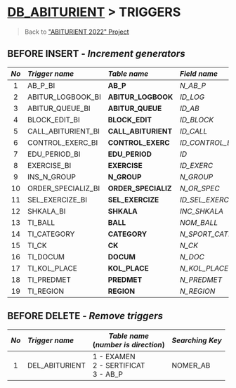 # [DB_ABITURIENT](../../README.md) > TRIGGERS

> Back to ["ABITURIENT 2022" Project](../../../../README.md)

## **B**EFORE **I**NSERT - *Increment generators*

| *No* | *Trigger name*     |*Table name* | *Field name*        |
|:----:|:-------------------|:--------------------|:--------------------|
|   1  | AB_P_BI            | **AB_P**            | *N_AB_P*            |
|   2  | ABITUR_LOGBOOK_BI  | **ABITUR_LOGBOOK**  | *ID_LOG*            |
|   3  | ABITUR_QUEUE_BI    | **ABITUR_QUEUE**    | *ID_AB*             |
|   4  | BLOCK_EDIT_BI      | **BLOCK_EDIT**      | *ID_BLOCK*          |
|   5  | CALL_ABITURIENT_BI | **CALL_ABITURIENT** | *ID_CALL*           |
|   6  | CONTROL_EXERC_BI   | **CONTROL_EXERC**   | *ID_CONTROL_EXERC*  |
|   7  | EDU_PERIOD_BI      | **EDU_PERIOD**      | *ID*                |
|   8  | EXERCISE_BI        | **EXERCISE**        | *ID_EXERC*          |
|   9  | INS_N_GROUP        | **N_GROUP**         | *N_GROUP*           |
|  10  | ORDER_SPECIALIZ_BI | **ORDER_SPECIALIZ** | *N_OR_SPEC*         |
|  11  | SEL_EXERCIZE_BI    | **SEL_EXERCIZE**    | *ID_SEL_EXERC*      |
|  12  | SHKALA_BI          | **SHKALA**          | *INC_SHKALA*        |
|  13  | TI_BALL            | **BALL**            | *NOM_BALL*          |
|  14  | TI_CATEGORY        | **CATEGORY**        | *N_SPORT_CATEGORY*  |
|  15  | TI_CK              | **CK**              | *N_CK*              |
|  16  | TI_DOCUM           | **DOCUM**           | *N_DOC*             |
|  17  | TI_KOL_PLACE       | **KOL_PLACE**       | *N_KOL_PLACE*       |
|  18  | TI_PREDMET         | **PREDMET**         | *N_PREDMET*         |
|  19  | TI_REGION          | **REGION**          | *N_REGION*          |

## **B**EFORE **D**ELETE - *Remove triggers*

| *No* | *Trigger name*     | *Table name*</br>(*number is direction*) | *Searching Key* |
|:----:|:-------------------|----------------------------------------------|:----------------|
|   1  | DEL_ABITURIENT     | 1 - EXAMEN</br> 2 - SERTIFICAT</br>3 - AB_P                | NOMER_AB        |